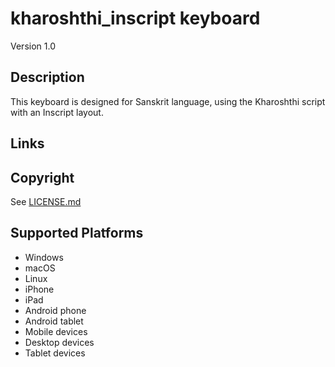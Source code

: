 kharoshthi_inscript keyboard
==============

Version 1.0

Description
-----------
This keyboard is designed for Sanskrit language, using the Kharoshthi script with an Inscript layout.

Links
-----

Copyright
---------
See [LICENSE.md](LICENSE.md)

Supported Platforms
-------------------
 * Windows
 * macOS
 * Linux
 * iPhone
 * iPad
 * Android phone
 * Android tablet
 * Mobile devices
 * Desktop devices
 * Tablet devices

